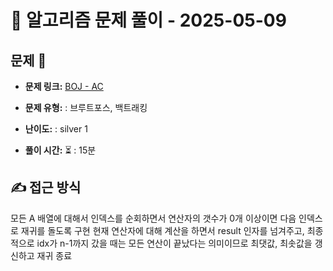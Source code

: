 # 📝 알고리즘 문제 풀이 - 2025-05-09

## 문제 📖

- **문제 링크:** [BOJ - AC](https://www.acmicpc.net/problem/14888)

- **문제 유형:** : 브루트포스, 백트래킹

- **난이도:** : silver 1

- **풀이 시간:** ⏳ : 15분

## ✍ 접근 방식

모든 A 배열에 대해서 인덱스를 순회하면서
연산자의 갯수가 0개 이상이면 다음 인덱스로 재귀를 돌도록 구현
현재 연산자에 대해 계산을 하면서 result 인자를 넘겨주고, 최종적으로 idx가 n-1까지 갔을 때는 모든 연산이 끝났다는 의미이므로 최댓값, 최솟값을 갱신하고 재귀 종료
